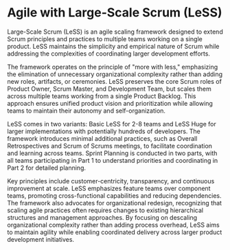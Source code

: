 # Agile with Large-Scale Scrum (LeSS)

Large-Scale Scrum (LeSS) is an agile scaling framework designed to extend Scrum principles and practices to multiple teams working on a single product. LeSS maintains the simplicity and empirical nature of Scrum while addressing the complexities of coordinating larger development efforts.

The framework operates on the principle of "more with less," emphasizing the elimination of unnecessary organizational complexity rather than adding new roles, artifacts, or ceremonies. LeSS preserves the core Scrum roles of Product Owner, Scrum Master, and Development Team, but scales them across multiple teams working from a single Product Backlog. This approach ensures unified product vision and prioritization while allowing teams to maintain their autonomy and self-organization.

LeSS comes in two variants: Basic LeSS for 2-8 teams and LeSS Huge for larger implementations with potentially hundreds of developers. The framework introduces minimal additional practices, such as Overall Retrospectives and Scrum of Scrums meetings, to facilitate coordination and learning across teams. Sprint Planning is conducted in two parts, with all teams participating in Part 1 to understand priorities and coordinating in Part 2 for detailed planning.

Key principles include customer-centricity, transparency, and continuous improvement at scale. LeSS emphasizes feature teams over component teams, promoting cross-functional capabilities and reducing dependencies. The framework also advocates for organizational redesign, recognizing that scaling agile practices often requires changes to existing hierarchical structures and management approaches. By focusing on descaling organizational complexity rather than adding process overhead, LeSS aims to maintain agility while enabling coordinated delivery across larger product development initiatives.
